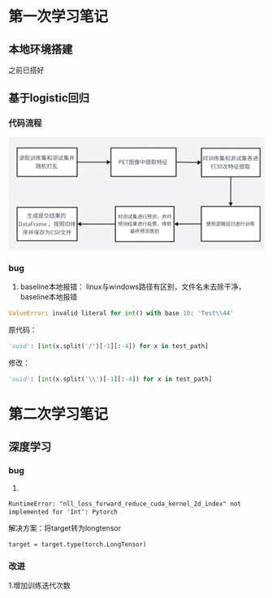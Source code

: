 # 第一次学习笔记

## 本地环境搭建

之前已搭好


## 基于logistic回归

### 代码流程

![](.\1280X1280.PNG)

### bug

1. baseline本地报错：
   linux与windows路径有区别，文件名未去除干净，baseline本地报错

```python
ValueError: invalid literal for int() with base 10: 'Test\\44'
```

原代码：

```python
'uuid': [int(x.split('/')[-1][:-4]) for x in test_path]
```

修改：

```python
'uuid': [int(x.split('\\')[-1][:-4]) for x in test_path]
```

# 第二次学习笔记

## 深度学习

### bug

1.

```
RuntimeError: "nll_loss_forward_reduce_cuda_kernel_2d_index" not implemented for 'Int': Pytorch
```

解决方案：将target转为longtensor

```
target = target.type(torch.LongTensor)  
```

### 改进

1.增加训练迭代次数

